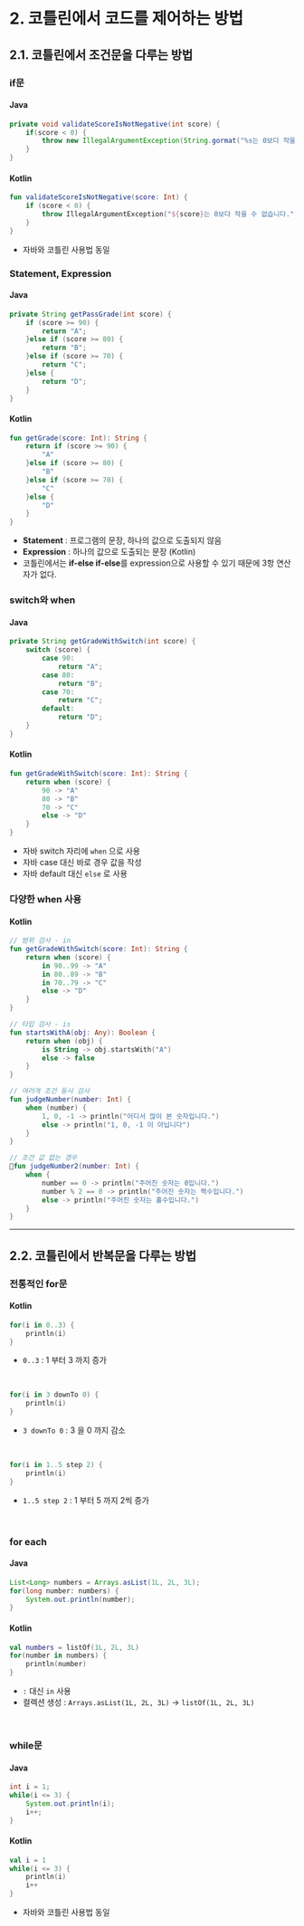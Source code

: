 # 2. 코틀린에서 코드를 제어하는 방법

## 2.1. 코틀린에서 조건문을 다루는 방법

### if문

#### Java
```java
private void validateScoreIsNotNegative(int score) {
    if(score < 0) {
        throw new IllegalArgumentException(String.gormat("%s는 0보다 작을 수 없습니다."));
    }
}
```
#### Kotlin
```kotlin
fun validateScoreIsNotNegative(score: Int) {
    if (score < 0) {
        throw IllegalArgumentException("${score}는 0보다 작을 수 없습니다.")
    }
}
```
* 자바와 코틀린 사용법 동일

### Statement, Expression

#### Java
```java
private String getPassGrade(int score) {
    if (score >= 90) {
        return "A";
    }else if (score >= 80) {
        return "B";
    }else if (score >= 70) {
        return "C";
    }else {
        return "D";
    }
}
```
#### Kotlin
```kotlin
fun getGrade(score: Int): String {
    return if (score >= 90) {
        "A"
    }else if (score >= 80) {
        "B"
    }else if (score >= 70) {
        "C"
    }else {
        "D"
    }
}
```
* **Statement** : 프로그램의 문장, 하나의 값으로 도출되지 않음
* **Expression** : 하나의 값으로 도출되는 문장 (Kotlin)
* 코틀린에서는 **if-else if-else**를 expression으로 사용할 수 있기 때문에 3항 연산자가 없다.

### switch와 when

#### Java
```java
private String getGradeWithSwitch(int score) {
    switch (score) {
        case 90:
            return "A";
        case 80:
            return "B";
        case 70:
            return "C";
        default:
            return "D";
    }
}
```
#### Kotlin
```kotlin
fun getGradeWithSwitch(score: Int): String {
    return when (score) {
        90 -> "A"
        80 -> "B"
        70 -> "C"
        else -> "D"
    }
}
```
* 자바 switch 자리에 `when` 으로 사용
* 자바 case 대신 바로 경우 값을 작성
* 자바 default 대신 `else` 로 사용

### 다양한 when 사용

#### Kotlin
```kotlin
// 범위 검사 - in 
fun getGradeWithSwitch(score: Int): String {
    return when (score) {
        in 90..99 -> "A"
        in 80..89 -> "B"
        in 70..79 -> "C"
        else -> "D"
    }
}

// 타입 검사 - is
fun startsWithA(obj: Any): Boolean {
    return when (obj) {
        is String -> obj.startsWith("A")
        else -> false
    }
}

// 여러개 조건 동시 검사
fun judgeNumber(number: Int) {
    when (number) {
        1, 0, -1 -> println("어디서 많이 본 숫자입니다.")
        else -> println("1, 0, -1 이 아닙니다")
    }
}

// 조건 값 없는 경우
fun judgeNumber2(number: Int) {
    when {
        number == 0 -> println("주어진 숫자는 0입니다.")
        number % 2 == 0 -> println("주어진 숫자는 짝수입니다.")
        else -> println("주어진 숫자는 홀수입니다.")
    }
}
```

<hr>

## 2.2. 코틀린에서 반복문을 다루는 방법

### 전통적인 for문

#### Kotlin
```kotlin
for(i in 0..3) {
    println(i)
}
```
* `0..3` : 1 부터 3 까지 증가

<br>

```kotlin
for(i in 3 downTo 0) {
    println(i)
}
```
* `3 downTo 0` : 3 을 0 까지 감소

<br>

```kotlin
for(i in 1..5 step 2) {
    println(i)
}
```
* `1..5 step 2` : 1 부터 5 까지 2씩 증가

<br> 

### for each

#### Java
```java
List<Long> numbers = Arrays.asList(1L, 2L, 3L);
for(long number: numbers) {
    System.out.println(number);
}
```

#### Kotlin
```kotlin
val numbers = listOf(1L, 2L, 3L)
for(number in numbers) {
    println(number)
}
```
* `:` 대신 `in` 사용
* 컬렉션 생성 : `Arrays.asList(1L, 2L, 3L)` -> `listOf(1L, 2L, 3L)` 

<br>

### while문

#### Java
```java
int i = 1;
while(i <= 3) {
    System.out.println(i);
    i++;
}
```
#### Kotlin
```kotlin
val i = 1
while(i <= 3) {
    println(i)
    i++
}
```
* 자바와 코틀린 사용법 동일